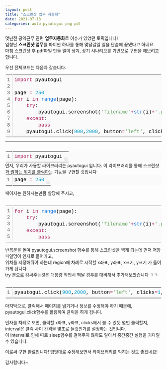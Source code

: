```yaml
---
layout: post
title: "스크린샷 업무 자동화"
date: 2021-07-13
categories: auto pyautogui png pdf
---  
```

몇년전 공익근무 관련 **업무자동화**로 이슈가 있었던 토픽입니다!   
엄청난 **스크린샷 업무**를 파이썬 하나를 통해 몇달걸일 일을 단숨에 끝냈다고 하네요.   
마침 스크린샷 후 pdf파일 만들 일이 생겨, 상기 시나리오를 기반으로 구현을 해보려고 합니다.   


우선 전체코드는 다음과 같습니다.      
   
<div class="colorscripter-code" style="color:#010101;font-family:Consolas, 'Liberation Mono', Menlo, Courier, monospace !important; position:relative !important;overflow:auto"><table class="colorscripter-code-table" style="margin:0;padding:0;border:none;background-color:#fafafa;border-radius:4px;" cellspacing="0" cellpadding="0"><tr><td style="padding:6px;border-right:2px solid #e5e5e5"><div style="margin:0;padding:0;word-break:normal;text-align:right;color:#666;font-family:Consolas, 'Liberation Mono', Menlo, Courier, monospace !important;line-height:130%"><div style="line-height:130%">1</div><div style="line-height:130%">2</div><div style="line-height:130%">3</div><div style="line-height:130%">4</div><div style="line-height:130%">5</div><div style="line-height:130%">6</div><div style="line-height:130%">7</div><div style="line-height:130%">8</div><div style="line-height:130%">9</div></div></td><td style="padding:6px 0;text-align:left"><div style="margin:0;padding:0;color:#010101;font-family:Consolas, 'Liberation Mono', Menlo, Courier, monospace !important;line-height:130%"><div style="padding:0 6px; white-space:pre; line-height:130%"><span style="color:#a71d5d">import</span>&nbsp;pyautogui</div><div style="padding:0 6px; white-space:pre; line-height:130%">&nbsp;</div><div style="padding:0 6px; white-space:pre; line-height:130%">page&nbsp;<span style="color:#0086b3"></span><span style="color:#a71d5d">=</span>&nbsp;<span style="color:#0099cc">250</span></div><div style="padding:0 6px; white-space:pre; line-height:130%"><span style="color:#a71d5d">for</span>&nbsp;i&nbsp;<span style="color:#a71d5d">in</span>&nbsp;<span style="color:#066de2">range</span>(page):</div><div style="padding:0 6px; white-space:pre; line-height:130%">&nbsp;&nbsp;&nbsp;&nbsp;<span style="color:#a71d5d">try</span>:</div><div style="padding:0 6px; white-space:pre; line-height:130%">&nbsp;&nbsp;&nbsp;&nbsp;&nbsp;&nbsp;&nbsp;&nbsp;pyautogui.screenshot(<span style="color:#63a35c">'filename'</span><span style="color:#0086b3"></span><span style="color:#a71d5d">+</span><span style="color:#066de2">str</span>(i)<span style="color:#0086b3"></span><span style="color:#a71d5d">+</span><span style="color:#63a35c">'.png'</span>,&nbsp;region<span style="color:#0086b3"></span><span style="color:#a71d5d">=</span>(<span style="color:#0099cc">200</span>,<span style="color:#0099cc">300</span>,&nbsp;<span style="color:#0099cc">300</span>,<span style="color:#0099cc">300</span>))</div><div style="padding:0 6px; white-space:pre; line-height:130%">&nbsp;&nbsp;&nbsp;&nbsp;<span style="color:#a71d5d">except</span>:</div><div style="padding:0 6px; white-space:pre; line-height:130%">&nbsp;&nbsp;&nbsp;&nbsp;&nbsp;&nbsp;&nbsp;&nbsp;<span style="color:#a71d5d">pass</span></div><div style="padding:0 6px; white-space:pre; line-height:130%">&nbsp;&nbsp;&nbsp;&nbsp;pyautogui.click(<span style="color:#0099cc">900</span>,<span style="color:#0099cc">2000</span>,&nbsp;button<span style="color:#0086b3"></span><span style="color:#a71d5d">=</span><span style="color:#63a35c">'left'</span>,&nbsp;clicks<span style="color:#0086b3"></span><span style="color:#a71d5d">=</span><span style="color:#0099cc">1</span>,&nbsp;interval<span style="color:#0086b3"></span><span style="color:#a71d5d">=</span><span style="color:#0099cc">1</span>)</div></div></td><td style="vertical-align:bottom;padding:0 2px 4px 0"><a href="http://colorscripter.com/info#e" target="_blank" style="text-decoration:none;color:white"><span style="font-size:9px;word-break:normal;background-color:#e5e5e5;color:white;border-radius:10px;padding:1px">cs</span></a></td></tr></table></div>  

---
<br>
<div class="colorscripter-code" style="color:#010101;font-family:Consolas, 'Liberation Mono', Menlo, Courier, monospace !important; position:relative !important;overflow:auto"><table class="colorscripter-code-table" style="margin:0;padding:0;border:none;background-color:#fafafa;border-radius:4px;" cellspacing="0" cellpadding="0"><tr><td style="padding:6px;border-right:2px solid #e5e5e5"><div style="margin:0;padding:0;word-break:normal;text-align:right;color:#666;font-family:Consolas, 'Liberation Mono', Menlo, Courier, monospace !important;line-height:130%"><div style="line-height:130%">1</div></div></td><td style="padding:6px 0;text-align:left"><div style="margin:0;padding:0;color:#010101;font-family:Consolas, 'Liberation Mono', Menlo, Courier, monospace !important;line-height:130%"><div style="padding:0 6px; white-space:pre; line-height:130%"><span style="color:#a71d5d">import</span>&nbsp;pyautogui</div></div></td><td style="vertical-align:bottom;padding:0 2px 4px 0"><a href="http://colorscripter.com/info#e" target="_blank" style="text-decoration:none;color:white"><span style="font-size:9px;word-break:normal;background-color:#e5e5e5;color:white;border-radius:10px;padding:1px">cs</span></a></td></tr></table></div>  
먼저, 우리가 사용할 라이브러리는 pyautogui 입니다.   
이 라이브러리를 통해 스크린샷과 원하는 위치를 클릭하는 기능을 구현할 것입니다.   
<br>
<div class="colorscripter-code" style="color:#010101;font-family:Consolas, 'Liberation Mono', Menlo, Courier, monospace !important; position:relative !important;overflow:auto"><table class="colorscripter-code-table" style="margin:0;padding:0;border:none;background-color:#fafafa;border-radius:4px;" cellspacing="0" cellpadding="0"><tr><td style="padding:6px;border-right:2px solid #e5e5e5"><div style="margin:0;padding:0;word-break:normal;text-align:right;color:#666;font-family:Consolas, 'Liberation Mono', Menlo, Courier, monospace !important;line-height:130%"><div style="line-height:130%">1</div></div></td><td style="padding:6px 0;text-align:left"><div style="margin:0;padding:0;color:#010101;font-family:Consolas, 'Liberation Mono', Menlo, Courier, monospace !important;line-height:130%"><div style="padding:0 6px; white-space:pre; line-height:130%">page&nbsp;<span style="color:#0086b3"></span><span style="color:#a71d5d">=</span>&nbsp;<span style="color:#0099cc">250</span></div></div></td><td style="vertical-align:bottom;padding:0 2px 4px 0"><a href="http://colorscripter.com/info#e" target="_blank" style="text-decoration:none;color:white"><span style="font-size:9px;word-break:normal;background-color:#e5e5e5;color:white;border-radius:10px;padding:1px">cs</span></a></td></tr></table></div>  

페이지는 원하시는만큼 할당해 주시고,  
<br>
<div class="colorscripter-code" style="color:#010101;font-family:Consolas, 'Liberation Mono', Menlo, Courier, monospace !important; position:relative !important;overflow:auto"><table class="colorscripter-code-table" style="margin:0;padding:0;border:none;background-color:#fafafa;border-radius:4px;" cellspacing="0" cellpadding="0"><tr><td style="padding:6px;border-right:2px solid #e5e5e5"><div style="margin:0;padding:0;word-break:normal;text-align:right;color:#666;font-family:Consolas, 'Liberation Mono', Menlo, Courier, monospace !important;line-height:130%"><div style="line-height:130%">1</div><div style="line-height:130%">2</div><div style="line-height:130%">3</div><div style="line-height:130%">4</div><div style="line-height:130%">5</div></div></td><td style="padding:6px 0;text-align:left"><div style="margin:0;padding:0;color:#010101;font-family:Consolas, 'Liberation Mono', Menlo, Courier, monospace !important;line-height:130%"><div style="padding:0 6px; white-space:pre; line-height:130%"><span style="color:#a71d5d">for</span>&nbsp;i&nbsp;<span style="color:#a71d5d">in</span>&nbsp;<span style="color:#066de2">range</span>(page):</div><div style="padding:0 6px; white-space:pre; line-height:130%">&nbsp;&nbsp;&nbsp;&nbsp;<span style="color:#a71d5d">try</span>:</div><div style="padding:0 6px; white-space:pre; line-height:130%">&nbsp;&nbsp;&nbsp;&nbsp;&nbsp;&nbsp;&nbsp;&nbsp;pyautogui.screenshot(<span style="color:#63a35c">'filename'</span><span style="color:#0086b3"></span><span style="color:#a71d5d">+</span><span style="color:#066de2">str</span>(i)<span style="color:#0086b3"></span><span style="color:#a71d5d">+</span><span style="color:#63a35c">'.png'</span>,&nbsp;region<span style="color:#0086b3"></span><span style="color:#a71d5d">=</span>(<span style="color:#0099cc">200</span>,<span style="color:#0099cc">300</span>,&nbsp;<span style="color:#0099cc">300</span>,<span style="color:#0099cc">300</span>))</div><div style="padding:0 6px; white-space:pre; line-height:130%">&nbsp;&nbsp;&nbsp;&nbsp;<span style="color:#a71d5d">except</span>:</div><div style="padding:0 6px; white-space:pre; line-height:130%">&nbsp;&nbsp;&nbsp;&nbsp;&nbsp;&nbsp;&nbsp;&nbsp;<span style="color:#a71d5d">pass</span></div></div><div style="text-align:right;margin-top:-13px;margin-right:5px;font-size:9px;font-style:italic"><a href="http://colorscripter.com/info#e" target="_blank" style="color:#e5e5e5text-decoration:none">Colored by Color Scripter</a></div></td><td style="vertical-align:bottom;padding:0 2px 4px 0"><a href="http://colorscripter.com/info#e" target="_blank" style="text-decoration:none;color:white"><span style="font-size:9px;word-break:normal;background-color:#e5e5e5;color:white;border-radius:10px;padding:1px">cs</span></a></td></tr></table></div>


반복문을 돌며 pyautogui.screenshot 함수를 통해 스크린샷을 찍게 되는데 먼저 저장 파일명이 인자로 들어가고,   
위치를 지정해줘야 하는데 region에 차례로 시작할 x좌표, y좌표, x크기, y크기 가 들어가게 됩니다.   
try 문으로 감싸주는것은 대용량 작업시 뻑날 경우를 대비해서 추가해보았습니다 ㅋㅋ   
<br>
   
<div class="colorscripter-code" style="color:#010101;font-family:Consolas, 'Liberation Mono', Menlo, Courier, monospace !important; position:relative !important;overflow:auto"><table class="colorscripter-code-table" style="margin:0;padding:0;border:none;background-color:#fafafa;border-radius:4px;" cellspacing="0" cellpadding="0"><tr><td style="padding:6px;border-right:2px solid #e5e5e5"><div style="margin:0;padding:0;word-break:normal;text-align:right;color:#666;font-family:Consolas, 'Liberation Mono', Menlo, Courier, monospace !important;line-height:130%"><div style="line-height:130%">1</div></div></td><td style="padding:6px 0;text-align:left"><div style="margin:0;padding:0;color:#010101;font-family:Consolas, 'Liberation Mono', Menlo, Courier, monospace !important;line-height:130%"><div style="padding:0 6px; white-space:pre; line-height:130%">pyautogui.click(<span style="color:#0099cc">900</span>,<span style="color:#0099cc">2000</span>,&nbsp;button<span style="color:#0086b3"></span><span style="color:#a71d5d">=</span><span style="color:#63a35c">'left'</span>,&nbsp;clicks<span style="color:#0086b3"></span><span style="color:#a71d5d">=</span><span style="color:#0099cc">1</span>,&nbsp;interval<span style="color:#0086b3"></span><span style="color:#a71d5d">=</span><span style="color:#0099cc">1</span>)</div></div></td><td style="vertical-align:bottom;padding:0 2px 4px 0"><a href="http://colorscripter.com/info#e" target="_blank" style="text-decoration:none;color:white"><span style="font-size:9px;word-break:normal;background-color:#e5e5e5;color:white;border-radius:10px;padding:1px">cs</span></a></td></tr></table></div>  


마지막으로, 클릭해서 페이지를 넘기거나 정보를 수정해야 하기 때문에, pyautogui.click함수를 활용하여 클릭을 하게 됩니다.  

 인자를 차례로 보면, 클릭할 x좌표, y좌표, clicks에서 볼 수 있듯 몇번 클릭할지, interval은 클릭 사이 간격을 몇초로 둘것인가를 설정하는 것입니다.    
이 interval로 인해 따로 sleep함수를 걸어주지 않아도 알아서 중간중간 실행을 기다릴 수 있습니다.   
   
   
이로써 구현 완료입니다! 입맛대로 수정해보면서 라이브러리를 익히는 것도 좋겠네요!
   
감사합니다~  

